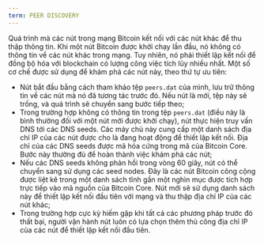 ```yaml
---
term: PEER DISCOVERY
---
```


Quá trình mà các nút trong mạng Bitcoin kết nối với các nút khác để thu thập thông tin. Khi một nút Bitcoin được khởi chạy lần đầu, nó không có thông tin về các nút khác trong mạng. Tuy nhiên, nó phải thiết lập kết nối để đồng bộ hóa với blockchain có lượng công việc tích lũy nhiều nhất. Một số cơ chế được sử dụng để khám phá các nút này, theo thứ tự ưu tiên:
* Nút bắt đầu bằng cách tham khảo tệp `peers.dat` của mình, lưu trữ thông tin về các nút mà nó đã tương tác trước đó. Nếu nút là mới, tệp này sẽ trống, và quá trình sẽ chuyển sang bước tiếp theo;
* Trong trường hợp không có thông tin trong tệp `peers.dat` (điều này là bình thường đối với một nút mới được khởi chạy), nút thực hiện truy vấn DNS tới các DNS seeds. Các máy chủ này cung cấp một danh sách địa chỉ IP của các nút được cho là đang hoạt động để thiết lập kết nối. Địa chỉ của các DNS seeds được mã hóa cứng trong mã của Bitcoin Core. Bước này thường đủ để hoàn thành việc khám phá các nút;
* Nếu các DNS seeds không phản hồi trong vòng 60 giây, nút có thể chuyển sang sử dụng các seed nodes. Đây là các nút Bitcoin công cộng được liệt kê trong một danh sách tĩnh gần một nghìn mục được tích hợp trực tiếp vào mã nguồn của Bitcoin Core. Nút mới sẽ sử dụng danh sách này để thiết lập kết nối đầu tiên với mạng và thu thập địa chỉ IP của các nút khác;
* Trong trường hợp cực kỳ hiếm gặp khi tất cả các phương pháp trước đó thất bại, người vận hành nút luôn có lựa chọn thêm thủ công địa chỉ IP của các nút để thiết lập kết nối đầu tiên.